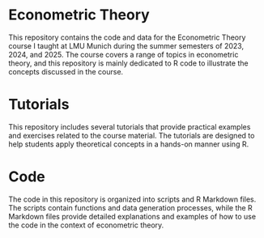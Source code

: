 # Econometric Theory

This repository contains the code and data for the Econometric Theory course I taught at LMU Munich during the summer semesters of 2023, 2024, and 2025. The course covers a range of topics in econometric theory, and this repository is mainly dedicated to R code to illustrate the concepts discussed in the course.
# Tutorials

This repository includes several tutorials that provide practical examples and exercises related to the course material. The tutorials are designed to help students apply theoretical concepts in a hands-on manner using R.
# Code
The code in this repository is organized into scripts and R Markdown files. The scripts contain functions and data generation processes, while the R Markdown files provide detailed explanations and examples of how to use the code in the context of econometric theory.
